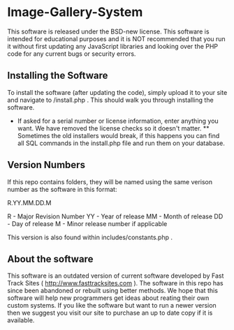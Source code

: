 Image-Gallery-System
====================

This software is released under the BSD-new license. This software is intended for educational purposes and it is NOT recommended that you run it without first updating any JavaScript libraries and looking over the PHP code for any current bugs or security errors.

Installing the Software
-------------------
To install the software (after updating the code), simply upload it to your site and navigate to /install.php . This should walk you through installing the software. 

* If asked for a serial number or license information, enter anything you want. We have removed the license checks so it doesn't matter.
** Sometimes the old installers would break, if this happens you can find all SQL commands in the install.php file and run them on your database.


Version Numbers
-------------------
If this repo contains folders, they will be named using the same verison number as the software in this format:

R.YY.MM.DD.M

R  - Major Revision Number
YY - Year of release
MM - Month of release
DD - Day of release
M  - Minor release number if applicable

This version is also found within includes/constants.php .

About the software
-------------------
This software is an outdated version of current software developed by Fast Track Sites ( http://www.fasttracksites.com ). The software in this repo has since been abandoned or rebuilt using better methods. We hope that this software will help new programmers get ideas about reating their own custom systems. If you like the software but want to run a newer version then we suggest you visit our site to purchase an up to date copy if it is available.
